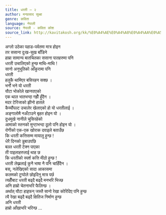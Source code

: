 ```yaml
---
title: धरती – २
author: मनप्रसाद सुब्बा
genre: कविता
language: नेपाली
source: नेपाली - कविता कोश
source_link: http://kavitakosh.org/kk/%E0%A4%AE%E0%A4%A8%E0%A4%AA%E0%A5%8D%E0%A4%B0%E0%A4%B8%E0%A4%BE%E0%A4%A6_%E0%A4%B8%E0%A5%81%E0%A4%AC%E0%A5%8D%E0%A4%AC%E0%A4%BE
---
```


अग्लो उठेका पहाड-पर्वतमा मात्र होइन  
तर ससाना दुःख-सुख बाँडिने  
हाम्रा सामान्य बातचितका ससाना पातहरुमा पनि  
धरती उचालिएको हुन्छ माथि-माथि !  
सानो अनुभूतिको आँकुरामा पनि  
धरती  
हलुकै थामिएर बसिरहन सक्छ ।  
भनौं भने यो धरती  
यौटा भोकोले खानपाएको  
एक थाल भातभन्दा गह्रौँ हुँदैन ।  
मदर टेरिजाको झीनो हातले  
कैय्यौंपल्ट उचालेर खेलाएको हो यो धरतीलाई ।  
अङ्गालोमै नअँटाउने बृहत होइन यो ।  
दुधमुखे नानीले चुसिरहेको  
आमाको स्तनको मुन्टाभन्दा ठूलो पनि होइन यो ।  
रोगीको एक-एक खोराक दवाइले बताउँछ  
कि धरती कत्तिसम्म मायालु हुन्छ !  
धेरै दिनको डुबाउपछि  
बल्ल धरती टेक्न पाएका  
ती पाइलाहरुलाई थाह छ  
कि धरतीको स्पर्श कत्ति मीठो हुन्छ !  
धरती लेख्नलाई कुनै भाषा नै पनि चाहिँदैन ।  
बस्, नलेखिएको सादा आकासमा  
कलमको टुप्पोले छोइदिनु मात्र पर्छ  
त्यहीँबाट धरती बढ्दै बढ्दै मनभरि भिज्छ  
अनि हाम्रो चेतनाभरि फैलिन्छ ।  
अर्थात् यौटा हाइफन् जस्तै सानो रेखा कोरिदिए पनि हुन्छ  
त्यै रेखा बढ्दै बढ्दै क्षितिज निर्माण हुन्छ  
अनि धरती  
हाम्रो आँखाभरि भरिन्छ ...
